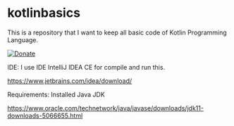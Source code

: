 # kotlinbasics
This is a repository that I want to keep all basic code of Kotlin Programming Language.

<a href="https://paypal.me/lazarospsarokostas" rel="nofollow"><img src="https://camo.githubusercontent.com/d5d24e33e2f4b6fe53987419a21b203c03789a8f/68747470733a2f2f696d672e736869656c64732e696f2f62616467652f446f6e6174652d50617950616c2d677265656e2e737667" alt="Donate" data-canonical-src="https://img.shields.io/badge/Donate-PayPal-green.svg" style="max-width:100%;"></a>

IDE:
I use IDE IntelliJ IDEA CE for compile and run this.

https://www.jetbrains.com/idea/download/


Requirements:
Installed Java JDK

https://www.oracle.com/technetwork/java/javase/downloads/jdk11-downloads-5066655.html

